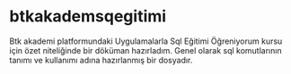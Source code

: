 # btkakademsqegitimi

Btk akademi platformundaki Uygulamalarla Sql Eğitimi Öğreniyorum kursu için özet niteliğinde bir döküman hazırladım. Genel olarak sql komutlarının tanımı ve kullanımı adına hazırlanmış bir dosyadır.

